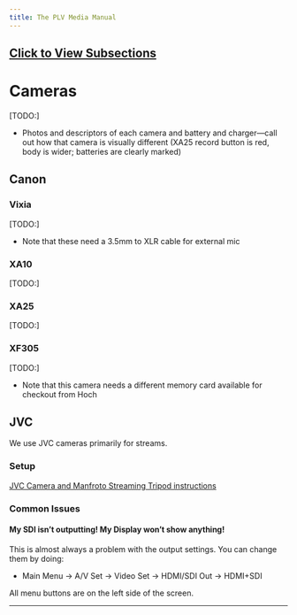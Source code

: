 ```yaml
---
title: The PLV Media Manual
---
```


## [Click to View Subsections](headers-h.7bmai9pwkh9p)

Cameras
=======

\[TODO:\]

*   Photos and descriptors of each camera and battery and charger—call out how that camera is visually different (XA25 record button is red, body is wider; batteries are clearly marked)

Canon
-----

### Vixia

\[TODO:\]

*   Note that these need a 3.5mm to XLR cable for external mic

### XA10

\[TODO:\]

### XA25

\[TODO:\]

### XF305

\[TODO:\]

*   Note that this camera needs a different memory card available for checkout from Hoch

JVC
---

We use JVC cameras primarily for streams.

### Setup

[JVC Camera and Manfroto Streaming Tripod instructions](https://www.google.com/url?q=https://docs.google.com/document/d/1tEeGrExoEoM0UwCHkSWTLOjBPLeZc--sqhEDyHGrvYc/edit?usp%3Dsharing&sa=D&source=editors&ust=1646948582770403&usg=AOvVaw0bi2ZCSP9Lh3Pu8kLN8add)

### Common Issues

#### My SDI isn’t outputting! My Display won’t show anything!

This is almost always a problem with the output settings. You can change them by doing:

*   Main Menu -> A/V Set \-> Video Set \-> HDMI/SDI Out \-> HDMI+SDI

All menu buttons are on the left side of the screen.

* * *